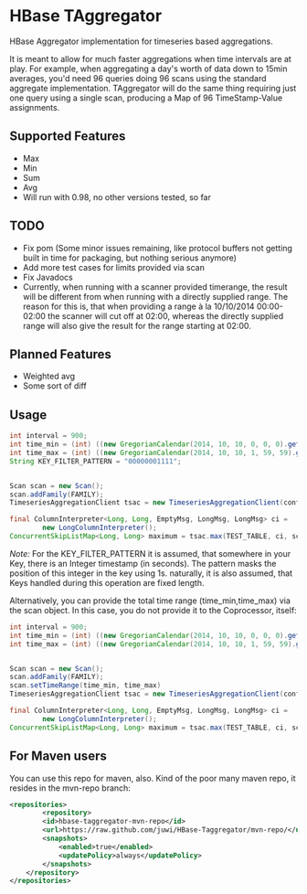 # HBase TAggregator

HBase Aggregator implementation for timeseries based aggregations.

It is meant to allow for much faster aggregations when time intervals are at play. For example, when aggregating a day's worth of data down to 15min averages, you'd need 96 queries doing 96 scans using the standard aggregate implementation. TAggregator will do the same thing requiring just one query using a single scan, producing a Map of 96 TimeStamp-Value assignments.

## Supported Features

* Max
* Min
* Sum
* Avg
* Will run with 0.98, no other versions tested, so far

## TODO

* Fix pom (Some minor issues remaining, like protocol buffers not getting built in time for packaging, but nothing serious anymore)
* Add more test cases for limits provided via scan
* Fix Javadocs
* Currently, when running with a scanner provided timerange, the result will be different from when running with a directly supplied range. The reason for this is, that when providing a range à la 10/10/2014 00:00-02:00 the scanner will cut off at 02:00, whereas the directly supplied range will also give the result for the range starting at 02:00.

## Planned Features

* Weighted avg
* Some sort of diff

## Usage

```java
int interval = 900;
int time_min = (int) ((new GregorianCalendar(2014, 10, 10, 0, 0, 0).getTime().getTime()) / 1000);
int time_max = (int) ((new GregorianCalendar(2014, 10, 10, 1, 59, 59).getTime().getTime()) / 1000);
String KEY_FILTER_PATTERN = "00000001111";


Scan scan = new Scan();
scan.addFamily(FAMILY);
TimeseriesAggregationClient tsac = new TimeseriesAggregationClient(conf, interval, time_min, time_max, KEY_FILTER_PATTERN);

final ColumnInterpreter<Long, Long, EmptyMsg, LongMsg, LongMsg> ci =
        new LongColumnInterpreter();
ConcurrentSkipListMap<Long, Long> maximum = tsac.max(TEST_TABLE, ci, scan);
```

*Note:* For the KEY_FILTER_PATTERN it is assumed, that somewhere in your Key, there is an Integer timestamp (in seconds). The pattern masks the position of this integer in the key using 1s. naturally, it is also assumed, that Keys handled during this operation are fixed length.

Alternatively, you can provide the total time range (time_min,time_max) via the scan object. In this case, you do not provide it to the Coprocessor, itself:


```java
int interval = 900;
int time_min = (int) ((new GregorianCalendar(2014, 10, 10, 0, 0, 0).getTime().getTime()) / 1000);
int time_max = (int) ((new GregorianCalendar(2014, 10, 10, 1, 59, 59).getTime().getTime()) / 1000);


Scan scan = new Scan();
scan.addFamily(FAMILY);
scan.setTimeRange(time_min, time_max)
TimeseriesAggregationClient tsac = new TimeseriesAggregationClient(conf, interval);

final ColumnInterpreter<Long, Long, EmptyMsg, LongMsg, LongMsg> ci =
        new LongColumnInterpreter();
ConcurrentSkipListMap<Long, Long> maximum = tsac.max(TEST_TABLE, ci, scan);
```

## For Maven users

You can use this repo for maven, also. Kind of the poor many maven repo, it resides in the mvn-repo branch:

```xml
<repositories>
        <repository>
		<id>hbase-taggregator-mvn-repo</id>
		<url>https://raw.github.com/juwi/HBase-Taggregator/mvn-repo/</url>
		<snapshots>
			<enabled>true</enabled>
			<updatePolicy>always</updatePolicy>
		</snapshots>
	</repository>
</repositories>
```
